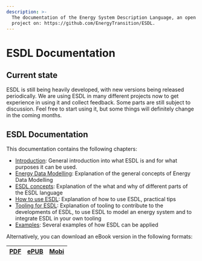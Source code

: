 ```yaml
---
description: >-
  The documentation of the Energy System Description Language, an open source
  project on: https://github.com/EnergyTransition/ESDL.
---
```


# ESDL Documentation

## Current state

ESDL is still being heavily developed, with new versions being released periodically. We are using ESDL in many different projects now to get experience in using it and collect feedback. Some parts are still subject to discussion. Feel free to start using it, but some things will definitely change in the coming months.

## ESDL Documentation

This documentation contains the following chapters:

* [Introduction](introduction.md): General introduction into what ESDL is and for what purposes it can be used.
* [Energy Data Modelling](energy-data-modelling.md): Explanation of the general concepts of Energy Data Modelling
* [ESDL concepts](esdl-concepts/): Explanation of the what and why of different parts of the ESDL language
* [How to use ESDL](how-to-use-esdl.md): Explanation of how to use ESDL, practical tips
* [Tooling for ESDL](tooling-for-esdl/): Explanation of tooling to contribute to the developments of ESDL, to use ESDL to model an energy system and to integrate ESDL in your own tooling
* [Examples](examples/): Several examples of how ESDL can be applied

Alternatively, you can download an eBook version in the following formats:

| [PDF](https://github.com/EnergyTransition/ESDL-gitbook/raw/master/out/esdl.pdf) | [ePUB](https://github.com/EnergyTransition/ESDL-gitbook/raw/master/out/esdl.epub) | [Mobi](https://github.com/EnergyTransition/ESDL-gitbook/raw/master/out/esdl.mobi) |
|---|---|---|
